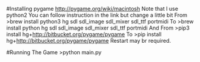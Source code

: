 #Installing pygame
    http://pygame.org/wiki/macintosh
    Note that I use python2
    You can follow instruction in the link but change a little bit
    From
        >brew install python3 hg sdl sdl_image sdl_mixer sdl_ttf portmidi
    To
        >brew install python hg sdl sdl_image sdl_mixer sdl_ttf portmidi
    And
    From
        >pip3 install hg+http://bitbucket.org/pygame/pygame
    To
        >pip install hg+http://bitbucket.org/pygame/pygame
    Restart may br required.


#Running The Game
    >python main.py
